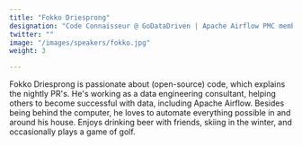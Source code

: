 ```yaml
---
title: "Fokko Driesprong"
designation: "Code Connaisseur @ GoDataDriven | Apache Airflow PMC member"
twitter: ""
image: "/images/speakers/fokko.jpg"
weight: 3

---
```



Fokko Driesprong is passionate about (open-source) code, which explains the nightly PR's. He's working as a data engineering consultant, helping others to become successful with data, including Apache Airflow. Besides being behind the computer, he loves to automate everything possible in and around his house. Enjoys drinking beer with friends, skiing in the winter, and occasionally plays a game of golf.
